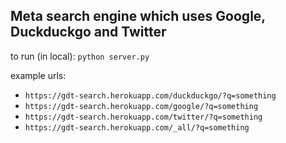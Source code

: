 ## Meta search engine which uses Google, Duckduckgo and Twitter

to run (in local): `python server.py`


example urls: 

- `https://gdt-search.herokuapp.com/duckduckgo/?q=something`
- `https://gdt-search.herokuapp.com/google/?q=something`
- `https://gdt-search.herokuapp.com/twitter/?q=something`
- `https://gdt-search.herokuapp.com/_all/?q=something`
